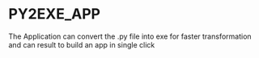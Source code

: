 # PY2EXE_APP
The Application can convert the .py file into exe for faster transformation and can result to build an app in single click
